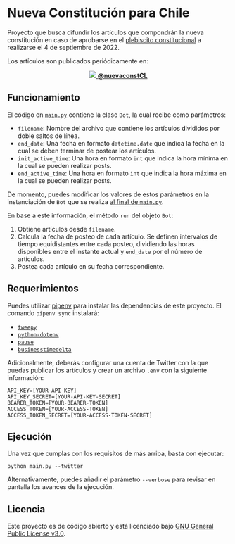 # Nueva Constitución para Chile

Proyecto que busca difundir los artículos que compondrán la nueva constitución en caso de aprobarse en el [plebiscito constitucional](https://es.wikipedia.org/wiki/Plebiscito_constitucional_de_Chile_de_2022) a realizarse el 4 de septiembre de 2022.

Los artículos son publicados periódicamente en:
<p align="center">
    <a href="https://twitter.com/nuevaconstCL"><img src="https://imgur.com/hIXMqsE.png"> <b>@nuevaconstCL</b></a>
</p>

## Funcionamiento

El código en [`main.py`](https://github.com/fguinez/nueva-constitucion/blob/main/main.py) contiene la clase `Bot`, la cual recibe como parámetros:

- `filename`: Nombre del archivo que contiene los artículos divididos por doble saltos de línea.
- `end_date`: Una fecha en formato `datetime.date` que indica la fecha en la cual se deben terminar de postear los artículos.
- `init_active_time`: Una hora en formato `int` que indica la hora mínima en la cual se pueden realizar posts.
- `end_active_time`: Una hora en formato `int` que indica la hora máxima en la cual se pueden realizar posts.

De momento, puedes modificar los valores de estos parámetros en la instanciación de `Bot` que se realiza [al final de `main.py`](https://github.com/fguinez/nueva-constitucion/blob/main/main.py#L216).

En base a este información, el método `run` del objeto `Bot`:
1. Obtiene artículos desde `filename`.
2. Calcula la fecha de posteo de cada artículo. Se definen intervalos de tiempo equidistantes entre cada posteo, dividiendo las horas disponibles entre el instante actual y `end_date` por el número de artículos.
3. Postea cada artículo en su fecha correspondiente.

## Requerimientos

Puedes utilizar [pipenv](https://pypi.org/project/pipenv/) para instalar las dependencias de este proyecto. El comando `pipenv sync` instalará:
- [`tweepy`](https://pypi.org/project/tweepy/)
- [`python-dotenv`](https://pypi.org/project/python-dotenv/)
- [`pause`](https://pypi.org/project/pause/)
- [`businesstimedelta`](https://pypi.org/project/businesstimedelta/)

Adicionalmente, deberás configurar una cuenta de Twitter con la que puedas publicar los artículos y crear un archivo `.env` con la siguiente información:
```
API_KEY=[YOUR-API-KEY]
API_KEY_SECRET=[YOUR-API-KEY-SECRET]
BEARER_TOKEN=[YOUR-BEARER-TOKEN]
ACCESS_TOKEN=[YOUR-ACCESS-TOKEN]
ACCESS_TOKEN_SECRET=[YOUR-ACCESS-TOKEN-SECRET]
```

## Ejecución

Una vez que cumplas con los requisitos de más arriba, basta con ejecutar:
```
python main.py --twitter
```

Alternativamente, puedes añadir el parámetro `--verbose` para revisar en pantalla los avances de la ejecución.

## Licencia

Este proyecto es de código abierto y está licenciado bajo [GNU General Public License v3.0](https://github.com/fguinez/nueva-constitucion/blob/main/LICENSE).
